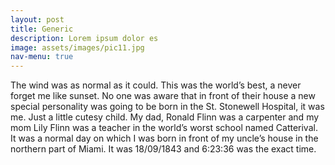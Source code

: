 ```yaml
---
layout: post
title: Generic
description: Lorem ipsum dolor es
image: assets/images/pic11.jpg
nav-menu: true 
---
```


 The wind was as normal as it could. This was the world’s best, a never forget me like sunset. No one was aware that in front of their house a new special personality was going to be born in the St. Stonewell Hospital, it was me. Just a little cutesy child. My dad, Ronald Flinn was a carpenter and my mom Lily Flinn was a teacher in the world’s worst school named Catterival. It was a normal day on which I was born in front of my uncle’s house in the northern part of Miami. It was 18/09/1843 and 6:23:36 was the exact time. 
